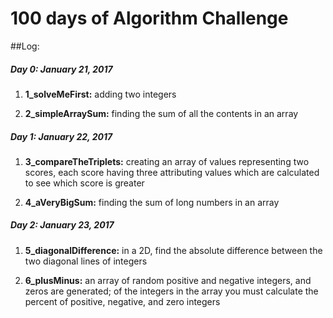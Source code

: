 # 100 days of Algorithm Challenge

##Log:

##### Day 0: January 21, 2017
1) **1_solveMeFirst:** adding two integers

2) **2_simpleArraySum:** finding the sum of all the contents in an array

##### Day 1: January 22, 2017
1) **3_compareTheTriplets:** creating an array of values representing two scores, each score having three attributing values which are calculated to see which score is greater

2) **4_aVeryBigSum:** finding the sum of long numbers in an array

##### Day 2: January 23, 2017
1) **5_diagonalDifference:** in a 2D, find the absolute difference between the two diagonal lines of integers

2) **6_plusMinus:** an array of random positive and negative integers, and zeros are generated; of the integers in the array you must calculate the percent of positive, negative, and zero integers
